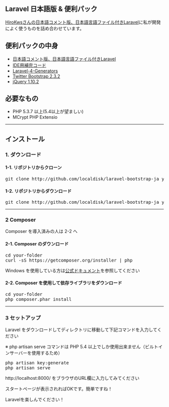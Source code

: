 ## Laravel 日本語版 & 便利パック

[HiroKwsさんの日本語コメント版、日本語言語ファイル付きLaravel](https://github.com/HiroKws/laravel)に私が開発によく使うものを詰め合わせています。

## 便利パックの中身

* [日本語コメント版、日本語言語ファイル付きLaravel](https://github.com/HiroKws/laravel)
* [IDE用補完コード](https://github.com/barryvdh/laravel-ide-helper)
* [Laravel-4-Generators](https://github.com/JeffreyWay/Laravel-4-Generators)
* [Twitter Bootstrap 2.3.2](http://twitter.github.io/bootstrap/)
* [jQuery 1.10.2](http://jquery.com)

## 必要なもの
* PHP 5.3.7 以上(5.4以上が望ましい)
* MCrypt PHP Extensio

-----

## インストール

### 1. ダウンロード

#### 1-1. リポジトリからクローン

<pre>
git clone http://github.com/localdisk/laravel-bootstrap-ja your-folder
</pre>

#### 1-2. リポジトリからダウンロード

<pre>
git clone http://github.com/localdisk/laravel-bootstrap-ja your-folder
</pre>

-----

### 2 Composer 

Composer を導入済みの人は 2-2 へ

#### 2-1. Composer のダウンロード

<pre>
cd your-folder
curl -sS https://getcomposer.org/installer | php
</pre>

Windows を使用している方は[公式ドキュメント](http://getcomposer.org/doc/00-intro.md)を参照してください

#### 2-2. Composer を使用して依存ライブラリをダウンロード

<pre>
cd your-folder
php composer.phar install
</pre>

-----

### 3 セットアップ

Laravel をダウンロードしてディレクトリに移動して下記コマンドを入力してください

※ php artisan serve コマンドは PHP 5.4 以上でしか使用出来ません（ビルトインサーバーを使用するため）

<pre>
php artisan key:generate
php artisan serve
</pre>

http://localhost:8000/ をブラウザのURL欄に入力してみてください

スタートページが表示されればOKです。簡単ですね！

Laravelを楽しんでください！


